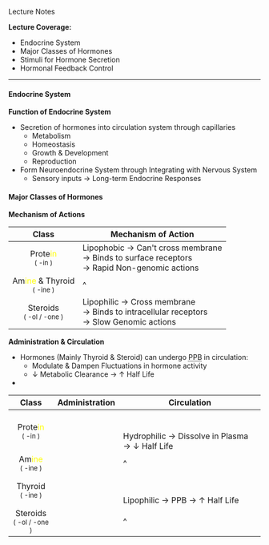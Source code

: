 Lecture Notes

**Lecture Coverage:**
- Endocrine System
- Major Classes of Hormones
- Stimuli for Hormone Secretion
- Hormonal Feedback Control

---
#### **Endocrine System**
**Function of Endocrine System**
- Secretion of hormones into circulation system through capillaries
	- Metabolism
	- Homeostasis
	- Growth & Development
	- Reproduction
- Form Neuroendocrine System through Integrating with Nervous System
	- Sensory inputs → Long-term Endocrine Responses


#### **Major Classes of Hormones**
**Mechanism of Actions**

|                                     Class                                     | Mechanism of Action                                                                               |
| :---------------------------------------------------------------------------: | ------------------------------------------------------------------------------------------------- |
|    Prote<font color=yellow>in</font><br><font size="2">( -in )</font><br>     | Lipophobic → Can't cross membrane <br>→ Binds to surface receptors<br>→ Rapid Non-genomic actions |
| Am<font color="yellow">ine</font> & Thyroid<br><font size="2">( -ine )</font> | ^                                                                                                 |
|               Steroids<br><font size="2">( -ol / -one )</font>                | Lipophilic → Cross membrane <br>→ Binds to intracellular receptors<br>→ Slow Genomic actions      |
**Administration & Circulation**
- Hormones (Mainly Thyroid & Steroid) can undergo <abbr Title="Plasma Protein Binding">PPB</abbr> in circulation:
	- Modulate & Dampen Fluctuations in hormone activity
	- ↓ Metabolic Clearance → ↑ Half Life
- 

|                                 Class                                  | Administration | Circulation                                            |
| :--------------------------------------------------------------------: | -------------- | ------------------------------------------------------ |
| Prote<font color=yellow>in</font><br><font size="2">( -in )</font><br> |                | <br><br>Hydrophilic → Dissolve in Plasma → ↓ Half Life |
|  Am<font color="yellow">ine</font><br><font size="2">( -ine )</font>   |                | ^                                                      |
|               Thyroid<br><font size="2">( -ine )</font>                |                | <br><br>Lipophilic → PPB → ↑ Half Life                 |
|            Steroids<br><font size="2">( -ol / -one )</font>            |                | ^                                                      |
